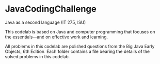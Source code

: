 # JavaCodingChallenge
Java as a second language (IT 275, ISU)

This codelab is based on Java and computer programming that focuses on the
essentials—and on effective work and learning.

All problems in this codelab are polished questions from the Big Java Early Objects, 6th Edition.
Each folder contains a file bearing the details of the solved problems in this codelab. 
